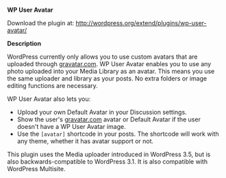 **WP User Avatar**

Download the plugin at: http://wordpress.org/extend/plugins/wp-user-avatar/

**Description**

WordPress currently only allows you to use custom avatars that are uploaded through [gravatar.com](http://gravatar.com/). WP User Avatar enables you to use any photo uploaded into your Media Library as an avatar. This means you use the same uploader and library as your posts. No extra folders or image editing functions are necessary.

WP User Avatar also lets you:

* Upload your own Default Avatar in your Discussion settings.
* Show the user's [gravatar.com](http://gravatar.com/) avatar or Default Avatar if the user doesn't have a WP User Avatar image.
* Use the <code>[avatar]</code> shortcode in your posts. The shortcode will work with any theme, whether it has avatar support or not.

This plugin uses the Media uploader introduced in WordPress 3.5, but is also backwards-compatible to WordPress 3.1. It is also compatible with WordPress Multisite.
